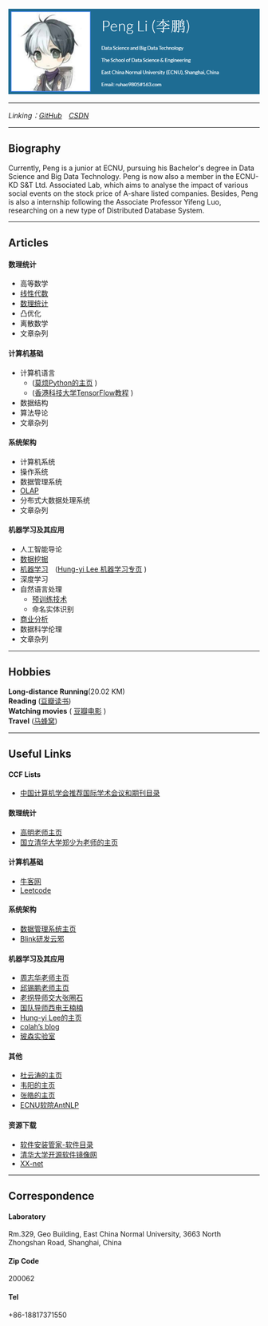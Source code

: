 ![Profile](profile.PNG)

--------------------------------------------------
*Linking：[GitHub](https://github.com/SimpleLP/simplelp.github.io)&emsp;[CSDN](https://me.csdn.net/Life_Mining)*

------------------------------------

## Biography
Currently, Peng is a junior at ECNU, pursuing his Bachelor's  degree in Data Science and Big Data Technology. Peng is now also a member in the ECNU-KD S&T Ltd. Associated  Lab, which aims to analyse the impact of various social events on the stock price of A-share listed companies. Besides, Peng is also a internship following the Associate Professor  Yifeng Luo, researching on a new type of Distributed Database System.

----------------------------------------------------------

## Articles     
#### 数理统计     
- 高等数学        
- [线性代数](https://simplelp.github.io/LinearAlgebra/)    
- [数理统计](https://simplelp.github.io/ProbabilityAndMathematicalStatistics/)       
- 凸优化        
- 离散数学          
- 文章杂列      

#### 计算机基础   
- 计算机语言      
    - ([莫烦Python的主页](https://morvanzhou.github.io/learning-steps/) )    
    - ([香港科技大学TensorFlow教程](https://pan.baidu.com/s/1c19SI56#list/path=%2F) )     
- 数据结构       
- 算法导论       
- 文章杂列       
    
#### 系统架构   
- 计算机系统           
- 操作系统           
- 数据管理系统         
- [OLAP](https://simplelp.github.io/OLAP/)      
- 分布式大数据处理系统      
- 文章杂列       

#### 机器学习及其应用     
- 人工智能导论       
- [数据挖掘](https://simplelp.github.io/IntroToDataMining/)      
- [机器学习](https://simplelp.github.io/MachineLearning/)&emsp;([Hung-yi Lee 机器学习专页](https://simplelp.github.io/MachineLearningLHY/) )
- 深度学习   
- 自然语言处理     
    - [预训练技术](https://simplelp.github.io/NLP-PreTraining/)          
    - 命名实体识别        
- [商业分析](https://simplelp.github.io/BusinessAnalytics/)        
- 数据科学伦理       
- 文章杂列    

--------------------------------------------------------

## Hobbies
**Long-distance Running**(20.02 KM)    
**Reading** ([豆瓣读书](https://book.douban.com/mine?status=collect))      
**Watching movies** ( [豆瓣电影](https://movie.douban.com/mine?status=collect) )   
**Travel** ([马蜂窝](http://www.mafengwo.cn/u/88900054.html))    

-------------------------------------------------------------

## Useful Links
#### CCF Lists    
- [中国计算机学会推荐国际学术会议和期刊目录](https://www.ccf.org.cn/xspj/gyml/)   

#### 数理统计    
- [高明老师主页](http://dase.ecnu.edu.cn/mgao/)   
- [国立清华大学郑少为老师的主页](http://www.stat.nthu.edu.tw/~swcheng/index.htm)    

#### 计算机基础   
- [牛客网](https://www.nowcoder.com/)
- [Leetcode](https://leetcode-cn.com/problemset/all/)

#### 系统架构    
- [数据管理系统主页](http://111.231.251.48/dbms2018/main.html)   
- [Blink研发云邪](http://wuchong.me/)   

#### 机器学习及其应用   
- [周志华老师主页](https://cs.nju.edu.cn/zhouzh/)    
- [邱锡鹏老师主页](http://nlp.fudan.edu.cn/xpqiu/)   
- [老拐导师交大张圈石](http://qszhang.com/)   
- [国队导师西电王楠楠](http://web.xidian.edu.cn/nnwang/index.html)   
- [Hung-yi Lee的主页](http://speech.ee.ntu.edu.tw/~tlkagk/index.html)   
- [colah’s blog](http://colah.github.io/)    
- [玻森实验室](https://bosonnlp.com/)    

#### 其他   
- [杜云涛的主页](https://zealscott.com/)      
- [韦阳的主页](https://godweiyang.com/)    
- [张皓的主页](http://lamda.nju.edu.cn/zhangh/)    
- [ECNU软院AntNLP](https://github.com/AntNLP/)    

#### 资源下载    
- [软件安装管家-软件目录](https://mp.weixin.qq.com/s?__biz=MzIwMjE1MjMyMw==&mid=502712528&idx=1&sn=7ad9553cc39e533d16f6844507a5cd24&chksm=0ee1683c3996e12a6fd90fcd340730666e0c650616a4d6b4f677e7d3d31e479b91db9de60b59&mpshare=1&scene=1&srcid=0913ToacFlNMOLlPKwYYqw6a#rd)    
- [清华大学开源软件镜像网](https://mirrors.tuna.tsinghua.edu.cn/)    
- [XX-net](https://github.com/XX-net/XX-Net)   

---------------------------------------------------------

## Correspondence    
#### Laboratory
Rm.329, Geo Building, East China Normal University, 3663 North Zhongshan Road, Shanghai, China      
#### Zip Code
200062
#### Tel
+86-18817371550
